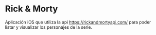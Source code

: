 # Rick & Morty
Aplicación iOS que utiliza la api https://rickandmortyapi.com/ para poder listar y visualizar los personajes de la serie.
